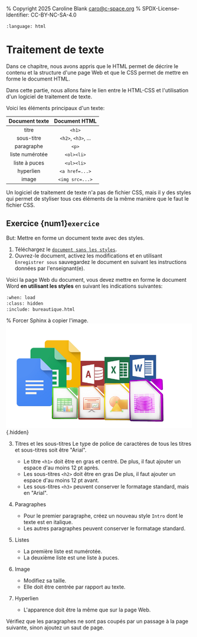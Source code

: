 % Copyright 2025 Caroline Blank <caro@c-space.org>
% SPDX-License-Identifier: CC-BY-NC-SA-4.0

```{role} html(code)
:language: html
```

# Traitement de texte

Dans ce chapitre, nous avons appris que le HTML permet de décrire le contenu et
la structure d'une page Web et que le CSS permet de mettre en forme le document
HTML.

Dans cette partie, nous allons faire le lien entre le HTML-CSS et l'utilisation
d'un logiciel de traitement de texte.

Voici les éléments principaux d'un texte:

| Document texte       | Document HTML       |
| :------------------: | :-----------------: |
| titre                | `<h1>`              |
| sous-titre           | `<h2>`, `<h3>`, ... |
| paragraphe           | `<p>`               |
| liste numérotée      | `<ol><li>`          |
| liste à puces        | `<ul><li>`          |
| hyperlien            | `<a href=...>`      |
| image                | `<img src=...>`     |

Un logiciel de traitement de texte n'a pas de fichier CSS, mais il y des styles
qui permet de styliser tous ces éléments de la même manière que le faut le
fichier CSS.

## Exercice {num1}`exercice`

But: Mettre en forme un document texte avec des styles.

1. Téléchargez le [`document sans les styles`](document-sans-styles.docx).
2. Ouvrez-le document, activez les modifications et en utilisant
`Enregistrer sous` sauvegardez le document en suivant les instructions données
par l'enseignant(e).

Voici la page Web du document, vous devez mettre en forme le document Word **en
utilisant les styles** en suivant les indications suivantes:

```{exec} html
:when: load
:class: hidden
:include: bureautique.html
```

% Forcer Sphinx à copier l'image.
![image](images/bureautique.png){.hidden}

3. Titres et les sous-titres
    Le type de police de caractères de tous les titres et sous-titres soit être
    "Arial".

    - Le titre `<h1>` doit être en gras et centré. De plus, il faut ajouter un
      espace d'au moins 12 pt après.
    - Les sous-titres `<h2>` doit être en gras De plus, il faut ajouter un
      espace d'au moins 12 pt avant.
    - Les sous-titres `<h3>` peuvent conserver le formatage standard, mais en
      "Arial".

4. Paragraphes

    - Pour le premier paragraphe, créez un nouveau style `Intro` dont le texte
      est en italique.
    - Les autres paragraphes peuvent conserver le formatage standard.

5. Listes

    - La première liste est numérotée.
    - La deuxième liste est une liste à puces.

6. Image

    - Modifiez sa taille.
    - Elle doit être centrée par rapport au texte.

7. Hyperlien

    - L'apparence doit être la même que sur la page Web.

Vérifiez que les paragraphes ne sont pas coupés par un passage à la page
suivante, sinon ajoutez un saut de page.




